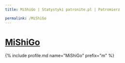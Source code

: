 ```yaml
---
title: MiShiGo | Statystyki patronite.pl | Patromierz

permalink: /MiShiGo
---
```


# [MiShiGo](https://patronite.pl/MiShiGo)

{% include profile.md name="MiShiGo" prefix="m" %}
